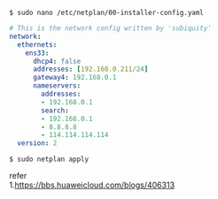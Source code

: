 
```shell
$ sudo nano /etc/netplan/00-installer-config.yaml   
```

```yaml
# This is the network config written by 'subiquity'  
network:
  ethernets:
    ens33:
      dhcp4: false
      addresses: [192.168.0.211/24]
      gateway4: 192.168.0.1
      nameservers:
        addresses:
        - 192.168.0.1
        search:
        - 192.168.0.1
        - 8.8.8.8
        - 114.114.114.114
  version: 2
```

```shell
$ sudo netplan apply
```


refer   
1.https://bbs.huaweicloud.com/blogs/406313  
